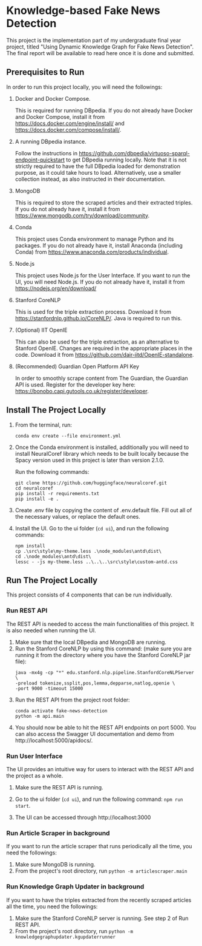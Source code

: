 # Knowledge-based Fake News Detection

This project is the implementation part of my undergraduate final year project, titled "Using Dynamic Knowledge Graph
for Fake News Detection". The final report will be available to read here once it is done and submitted.

## Prerequisites to Run
In order to run this project locally, you will need the followings:

1. Docker and Docker Compose.

    This is required for running DBpedia. If you do not already have Docker and Docker Compose, install it from 
   https://docs.docker.com/engine/install/ and https://docs.docker.com/compose/install/.
   
2. A running DBpedia instance.

    Follow the instructions in https://github.com/dbpedia/virtuoso-sparql-endpoint-quickstart to get DBpedia running 
   locally. Note that it is not strictly required to have the full DBpedia loaded for demonstration purpose, as it could
   take hours to load. Alternatively, use a smaller collection instead, as also instructed in their documentation.

3. MongoDB

    This is required to store the scraped articles and their extracted triples. If you do not already have it, install 
   it from https://www.mongodb.com/try/download/community.
   
4. Conda 
   
    This project uses Conda environment to manage Python and its packages. If you do not already have it, install
   Anaconda (including Conda) from https://www.anaconda.com/products/individual.
   
5. Node.js

    This project uses Node.js for the User Interface. If you want to run the UI, you will need Node.js. If you do not
   already have it, install it from https://nodejs.org/en/download/
   
6. Stanford CoreNLP

    This is used for the triple extraction process. Download it from https://stanfordnlp.github.io/CoreNLP/. Java is 
   required to run this.
   
7. (Optional) IIT OpenIE

    This can also be used for the triple extraction, as an alternative to Stanford OpenIE. Changes are required in the
   appropriate places in the code. Download it from https://github.com/dair-iitd/OpenIE-standalone.
   
8. (Recommended) Guardian Open Platform API Key

    In order to smoothly scrape content from The Guardian, the Guardian API is used. Register for the developer key
   here: https://bonobo.capi.gutools.co.uk/register/developer.

## Install The Project Locally

1. From the terminal, run:
   ```
   conda env create --file environment.yml
   ```

2. Once the Conda environment is installed, additionally you will need to install NeuralCoref library which needs to be
built locally because the Spacy version used in this project is later than version 2.1.0.
   
    Run the following commands:
   ```
   git clone https://github.com/huggingface/neuralcoref.git
   cd neuralcoref
   pip install -r requirements.txt
   pip install -e .
   ```
3. Create .env file by copying the content of .env.default file. Fill out all of the necessary values, or replace the 
   default ones.
   
4. Install the UI.
   Go to the ui folder (`cd ui`), and run the following commands: 
   ```
   npm install
   cp .\src\style\my-theme.less .\node_modules\antd\dist\
   cd .\node_modules\antd\dist\
   lessc - -js my-theme.less ..\..\..\src\style\custom-antd.css
   ```

   
## Run The Project Locally

This project consists of 4 components that can be run individually.

### Run REST API
The REST API is needed to access the main functionalities of this project. It is also needed when running the UI.

1. Make sure that the local DBpedia and MongoDB are running.
2. Run the Stanford CoreNLP by using this command: (make sure you are running it from the directory where you have the
   Stanford CoreNLP jar file):
   ```
   java -mx4g -cp "*" edu.stanford.nlp.pipeline.StanfordCoreNLPServer \
   -preload tokenize,ssplit,pos,lemma,depparse,natlog,openie \
   -port 9000 -timeout 15000
   ```
3. Run the REST API from the project root folder:
   ```
   conda activate fake-news-detection
   python -m api.main
   ```
4. You should now be able to hit the REST API endpoints on port 5000.
   You can also access the Swagger UI documentation and demo from http://localhost:5000/apidocs/.
   
### Run User Interface

The UI provides an intuitive way for users to interact with the REST API and the project as a whole.

1. Make sure the REST API is running.

2. Go to the ui folder (`cd ui`), and run the following command: `npm run start`.

3. The UI can be accessed through http://localhost:3000

### Run Article Scraper in background

If you want to run the article scraper that runs periodically all the time, you need the followings:

1. Make sure MongoDB is running.
2. From the project's root directory, run `python -m articlescraper.main`

### Run Knowledge Graph Updater in background

If you want to have the triples extracted from the recently scraped articles all the time, you need the followings:

1. Make sure the Stanford CoreNLP server is running. See step 2 of Run REST API.
2. From the project's root directory, run `python -m knowledgegraphupdater.kgupdaterrunner`